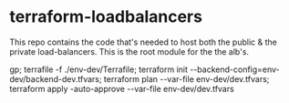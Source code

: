 # terraform-loadbalancers
This repo contains the code that's needed to host both the public & the private load-balancers. This is the root module for the the alb's.

gp; terrafile -f ./env-dev/Terrafile; terraform init --backend-config=env-dev/backend-dev.tfvars; terraform plan --var-file env-dev/dev.tfvars; terraform apply -auto-approve  --var-file env-dev/dev.tfvars
